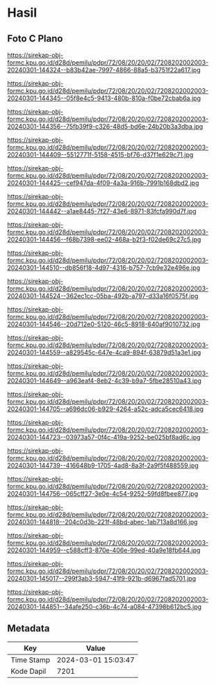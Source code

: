 # Hasil

## Foto C Plano

https://sirekap-obj-formc.kpu.go.id/d28d/pemilu/pdpr/72/08/20/20/02/7208202002003-20240301-144324--b83b42ae-7997-4866-88a5-b3751f22a617.jpg

https://sirekap-obj-formc.kpu.go.id/d28d/pemilu/pdpr/72/08/20/20/02/7208202002003-20240301-144345--05f8e4c5-9413-480b-810a-f0be72cbab6a.jpg

https://sirekap-obj-formc.kpu.go.id/d28d/pemilu/pdpr/72/08/20/20/02/7208202002003-20240301-144356--75fb39f9-c326-48d5-bd6e-24b20b3a3dba.jpg

https://sirekap-obj-formc.kpu.go.id/d28d/pemilu/pdpr/72/08/20/20/02/7208202002003-20240301-144409--5512771f-5158-4515-bf76-d37f1e629c71.jpg

https://sirekap-obj-formc.kpu.go.id/d28d/pemilu/pdpr/72/08/20/20/02/7208202002003-20240301-144425--cef947da-4f09-4a3a-916b-7991b168dbd2.jpg

https://sirekap-obj-formc.kpu.go.id/d28d/pemilu/pdpr/72/08/20/20/02/7208202002003-20240301-144442--a1ae8445-7f27-43e6-8971-83fcfa990d7f.jpg

https://sirekap-obj-formc.kpu.go.id/d28d/pemilu/pdpr/72/08/20/20/02/7208202002003-20240301-144456--f68b7398-ee02-468a-b2f3-f02de69c27c5.jpg

https://sirekap-obj-formc.kpu.go.id/d28d/pemilu/pdpr/72/08/20/20/02/7208202002003-20240301-144510--db856f18-4d97-4316-b757-7cb9e32e496e.jpg

https://sirekap-obj-formc.kpu.go.id/d28d/pemilu/pdpr/72/08/20/20/02/7208202002003-20240301-144524--362ec1cc-05ba-492b-a797-d33a16f0575f.jpg

https://sirekap-obj-formc.kpu.go.id/d28d/pemilu/pdpr/72/08/20/20/02/7208202002003-20240301-144546--20d712e0-5120-46c5-8918-640af9010732.jpg

https://sirekap-obj-formc.kpu.go.id/d28d/pemilu/pdpr/72/08/20/20/02/7208202002003-20240301-144559--a829545c-647e-4ca9-894f-63879d51a3e1.jpg

https://sirekap-obj-formc.kpu.go.id/d28d/pemilu/pdpr/72/08/20/20/02/7208202002003-20240301-144649--a963eaf4-8eb2-4c39-b9a7-5fbe28510a43.jpg

https://sirekap-obj-formc.kpu.go.id/d28d/pemilu/pdpr/72/08/20/20/02/7208202002003-20240301-144705--a696dc06-b929-4264-a52c-adca5cec6418.jpg

https://sirekap-obj-formc.kpu.go.id/d28d/pemilu/pdpr/72/08/20/20/02/7208202002003-20240301-144723--03973a57-0f4c-419a-9252-be025bf8ad6c.jpg

https://sirekap-obj-formc.kpu.go.id/d28d/pemilu/pdpr/72/08/20/20/02/7208202002003-20240301-144739--416648b9-1705-4ad8-8a3f-2a9f5f488559.jpg

https://sirekap-obj-formc.kpu.go.id/d28d/pemilu/pdpr/72/08/20/20/02/7208202002003-20240301-144756--065cff27-3e0e-4c54-9252-59fd8fbee877.jpg

https://sirekap-obj-formc.kpu.go.id/d28d/pemilu/pdpr/72/08/20/20/02/7208202002003-20240301-144818--204c0d3b-221f-48bd-abec-1ab713a8d166.jpg

https://sirekap-obj-formc.kpu.go.id/d28d/pemilu/pdpr/72/08/20/20/02/7208202002003-20240301-144959--c588cff3-870e-406e-99ed-40a9e18fb644.jpg

https://sirekap-obj-formc.kpu.go.id/d28d/pemilu/pdpr/72/08/20/20/02/7208202002003-20240301-145017--299f3ab3-5947-41f9-921b-d6967fad5701.jpg

https://sirekap-obj-formc.kpu.go.id/d28d/pemilu/pdpr/72/08/20/20/02/7208202002003-20240301-144851--34afe250-c36b-4c74-a084-47398b612bc5.jpg


## Metadata

| Key        | Value               |
| ---------- | ------------------- |
| Time Stamp | 2024-03-01 15:03:47 |
| Kode Dapil | 7201                |



